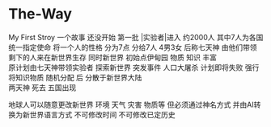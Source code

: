 # The-Way
My First Stroy
一个故事 还没开始
第一批 |实验者|进入 约2000人 其中7人为各国统一指定使命
将一个人的性格 分为7点 分给7人 4男3女 后称七天神 由他们带领剩下的人来在新世界生存
同时新世界 初始点伊甸园 物质 知识 丰富  
原计划由七天神带领实验者 探索新世界
突发事件 人口大屠杀 计划即将失败
强行将知识物质 随机分配 后 分散于新世界大陆  
两天神 死去
五国出现


地球人可以随意更改新世界 环境 天气 灾害 物质等 但必须通过神名方式 并由AI转换为新世界语言方式
不可修改时间 不可修改已定历史 
